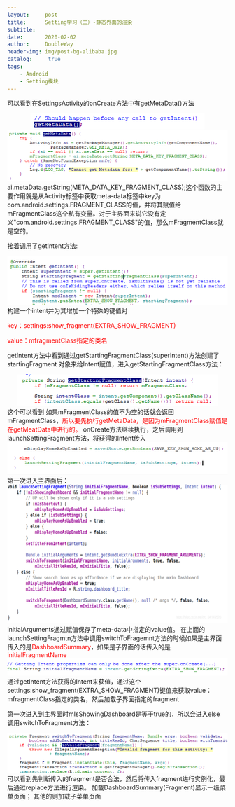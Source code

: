 ```yaml
---
layout:     post
title:      Setting学习（二）-静态界面的渲染
subtitle:   
date:       2020-02-02
author:     DoubleWay
header-img: img/post-bg-alibaba.jpg
catalog: 	 true
tags:
    - Android
    - Setting模块
---
```


可以看到在SettingsActivity的onCreate方法中有getMetaData()方法
<div align="center">
	<img src="/img/2020-02-02/Setting学习-静态界面的渲染/2020-02-02-1.1.png">  
</div>  
<div align="center">
	<img src="/img/2020-02-02/Setting学习-静态界面的渲染/2020-02-02-1.2.png">  
</div>  
ai.metaData.getString(META_DATA_KEY_FRAGMENT_CLASS);这个函数的主要作用就是从Activity标签中获取meta-data标签中key为com.android.settings.FRAGMENT_CLASS的值，并将其赋值给mFragmentClass这个私有变量。对于主界面来说它没有定义"com.android.settings.FRAGMENT_CLASS"的值，那么mFragmentClass就是空的。

接着调用了getIntent方法:
<div align="center">
	<img src="/img/2020-02-02/Setting学习-静态界面的渲染/2020-02-02-1.3.png">  
</div>  
构建一个intent并为其增加一个特殊的键值对

<font color='red'>key：settings:show_fragment(EXTRA_SHOW_FRAGMENT)</font>  

<font color='red'>value：mfragmentClass指定的类名</font>  

getIntent方法中看到通过getStartingFragmentClass(superIntent)方法创建了startingFragment
对象来给Intent赋值，进入getStartingFragmentClass方法：
<div align="center">
	<img src="/img/2020-02-02/Setting学习-静态界面的渲染/2020-02-02-1.4.png">  
</div>  
这个可以看到 如果mFragmentClass的值不为空的话就会返回mFragmentClass，<font color='red'>所以要先执行getMetaData，是因为mFragmentClass赋值是在getMeatData中进行的。</font>
onCreate方法继续执行，之后调用到launchSettingFragment方法，将获得的Intent传入
<div align="center">
	<img src="/img/2020-02-02/Setting学习-静态界面的渲染/2020-02-02-1.5.png">  
</div>  
第一次进入主界面后：
<div align="center">
	<img src="/img/2020-02-02/Setting学习-静态界面的渲染/2020-02-02-1.6.png">  
</div>  
initialArguments通过赋值保存了meta-data中指定的value值。
在上面的launchSettingFragmtn方法中调用switchToFragemnt方法的时候如果是主界面传入的是<font color='red'>DashboardSummary</font>，如果是子界面的话传入的是<font color='red'>initialFragmentName</font>
<div align="center">
	<img src="/img/2020-02-02/Setting学习-静态界面的渲染/2020-02-02-1.7.png">  
</div>  
通过getIntent方法获得的Intent来获值，通过这个
settings:show_fragment(EXTRA_SHOW_FRAGMENT)键值来获取value：mfragmentClass指定的类名，然后加载子界面指定的fragment

第一次进入到主界面时mIsShowingDashboard是等于true的，所以会进入else
调用switchToFragment方法：
<div align="center">
	<img src="/img/2020-02-02/Setting学习-静态界面的渲染/2020-02-02-1.8.png">  
</div>  
可以看到先判断传入的fragment是否合法，然后将传入fragment进行实例化，最后通过replace方法进行渲染。
加载DashboardSummary(Fragment)显示一级菜单页面；
其他的则加载子菜单页面







